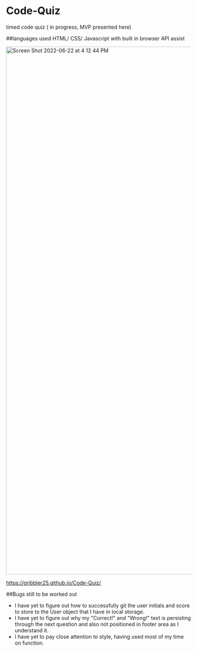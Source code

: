 # Code-Quiz
timed code quiz ( in progress, MVP presented here)

##languages used
HTML/ CSS/ Javascript with built in browser API assist


<img width="1440" alt="Screen Shot 2022-06-22 at 4 12 44 PM" src="https://user-images.githubusercontent.com/98048059/175137247-5dbee8c2-60b0-4309-a246-6454df3c3ea0.png">

 https://gribbler25.github.io/Code-Quiz/
 
##Bugs still to be worked out

* I have yet to figure out how to successfully git the user initials and score to store to the User object that I have in local storage.
* I have yet to figure out why my "Correct!" and "Wrong!" text is persisting through the next question and also not positioned in footer area as I understand it.
* I have yet to pay close attention to style, having used most of my time on function.
